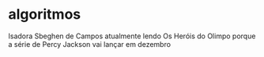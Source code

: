 # algoritmos
Isadora Sbeghen de Campos
atualmente lendo Os Heróis do Olimpo porque a série de Percy Jackson vai lançar em dezembro
